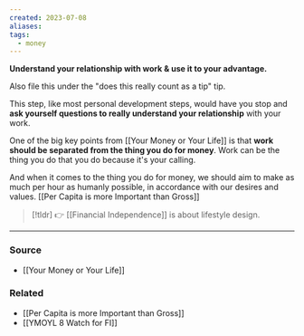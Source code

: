 ```yaml
---
created: 2023-07-08
aliases: 
tags:
  - money
---
```

**Understand your relationship with work & use it to your advantage.**

Also file this under the "does this really count as a tip" tip. 

This step, like most personal development steps, would have you stop and **ask yourself questions to really understand your relationship** with your work. 

One of the big key points from [[Your Money or Your Life]] is that **work should be separated from the thing you do for money**. Work can be the thing you do that you do because it's your calling. 

And when it comes to the thing you do for money, we should aim to make as much per hour as humanly possible, in accordance with our desires and values. [[Per Capita is more Important than Gross]] 

> [!tldr] 👉 [[Financial Independence]] is about lifestyle design.

---

### Source
- [[Your Money or Your Life]]

### Related
- [[Per Capita is more Important than Gross]] 
- [[YMOYL 8 Watch for FI]]